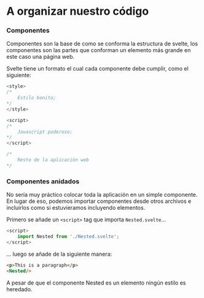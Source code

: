 # A organizar nuestro código

### Componentes
Componentes son la base de como se conforma la estructura de svelte, los componentes son las partes que conforman un elemento más grande en este caso una página web.

Svelte tiene un formato el cual cada componente debe cumplir, como el siguiente:
```javascript
<style>
/*
    Estilo bonito;
*/
</style>

<script>
/*
    Javascript poderoso;
*/
</script>

/*
    Resto de la aplicación web
*/
```
### Componentes anidados

No sería muy práctico colocar toda la aplicación en un simple componente. En lugar de eso, podemos importar componentes desde otros archivos  e incluirlos como si estuvieramos incluyendo elementos.

Primero se añade un `<script>` tag que importa `Nested.svelte`...
```javascript
<script>
    import Nested from './Nested.svelte';
</script>
```
... luego se añade de la siguiente manera:
```html
<p>This is a paragraph</p>
<Nested/>
```
A pesar de que el componente Nested es un elemento ningún estilo es heredado.
